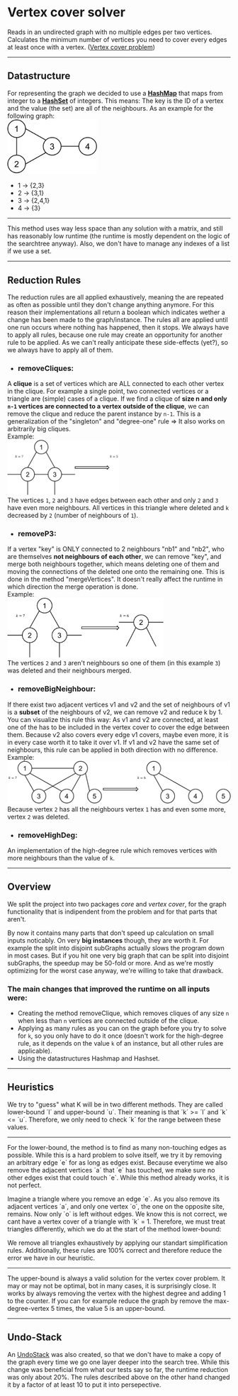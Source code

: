 # Vertex cover solver

Reads in an undirected graph with no multiple edges per two vertices.
Calculates the minimum number of vertices you need to cover every edges at least once with a vertex. ([Vertex cover problem](https://en.wikipedia.org/wiki/Vertex_cover "Wikipedia"))

---
## Datastructure
For representing the graph we decided to use a **[HashMap](https://docs.oracle.com/javase/10/docs/api/java/util/HashMap.html "JavaDoc")** that maps from integer to a **[HashSet](https://docs.oracle.com/javase/10/docs/api/java/util/HashSet.html "JavaDoc")** of integers. This means: The key is the ID of a vertex and the value (the set) are all of the neighbours. 
As an example for the following graph:  
<img src="https://raw.githubusercontent.com/GWSoftwareTools/VertexCover/master/pictures/graph.png" width="40%" alt="simple graph">
* 1 → {2,3}
* 2 → {3,1}
* 3 → {2,4,1}
* 4 → {3}

---

This method uses way less space than any solution with a matrix, and still has reasonably low runtime (the runtime is mostly
dependent on the logic of the searchtree anyway).
Also, we don't have to manage any indexes of a list if we use a set.

---

## Reduction Rules

The reduction rules are all applied exhaustively, meaning the are repeated as often as possible until they don't change anything anymore. For this reason their implementations all return a boolean which indicates wether a change has been made to the graph/instance. The rules all are applied until one run occurs where nothing has happened, then it stops. We always have to apply all rules, because one rule may create an opportunity for another rule to be applied. As we can't really anticipate these side-effects (yet?), so we always have to apply all of them.


* ### removeCliques: 

A **clique** is a set of vertices which are ALL connected to each other vertex in the clique. For example a single point,
two connected vertices or a triangle are (simple) cases of a clique. If we find a clique of **size n and only `n-1` vertices
are connected to a vertex outside of the clique**, we can remove the clique and reduce the parent instance by `n-1`.
This is a generalization of the "singleton" and "degree-one" rule ⇒ It also works on arbitrarily big cliques.  
Example:  
<img src="https://raw.githubusercontent.com/GWSoftwareTools/VertexCover/master/pictures/removeCliques.png" width="50%" alt="removeCliques">  
The vertices `1`, `2` and `3` have edges between each other and only `2` and `3` have even more neighbours. All vertices in this triangle where deleted and `k` decreased by `2` (number of neighbours of `1`).


* ### removeP3:

If a vertex "key" is ONLY connected to 2 neighbours "nb1" and "nb2", who are themselves **not neighbours of each other**, we can
remove "key", and merge both neighbours together, which means deleting one of them and moving the connections of the
deleted one onto the remaining one. This is done in the method "mergeVertices". It doesn't really affect the runtime
in which direction the merge operation is done.  
Example:  
<img src="https://raw.githubusercontent.com/GWSoftwareTools/VertexCover/master/pictures/removeP3.png" width="70%" alt="removeP3">  
The vertices `2` and `3` aren't neighbours so one of them (in this example `3`) was deleted and their neighbours merged.


* ### removeBigNeighbour:

If there exist two adjacent vertices v1 and v2 and the set of neighbours of v1 is a **subset** of the neighbours of
v2, we can remove v2 and reduce k by 1.
You can visualize this rule this way: As v1 and v2 are connected, at least one of the has to be included in the
vertex cover to cover the edge between them. Because v2 also covers every edge v1 covers, maybe even more, it
is in every case worth it to take it over v1. If v1 and v2 have the same set of neighbours, this rule can
be applied in both direction with no difference.  
Example:  
<img src="https://raw.githubusercontent.com/GWSoftwareTools/VertexCover/master/pictures/removeBigNeighbour.png" width="100%" alt="removeBigNeighbour">  
Because vertex `2` has all the neighbours vertex `1` has and even some more, vertex `2` was deleted.  


* ### removeHighDeg:

An implementation of the high-degree rule which removes vertices with more neighbours than the value of `k`.

---

## Overview 
We split the project into two packages *core* and *vertex cover*, for the graph functionality that is indipendent from the problem and for that parts that aren't.

By now it contains many parts that don't speed up calculation on small inputs noticably. On very **big instances** though, they are worth it. For example the split into disjoint subGraphs actually slows the program down in most cases. But if you hit one very big graph that can be split into disjoint subGraphs, the speedup may be 50-fold or more. And as we're mostly optimizing for the worst case anyway, we're willing to take that drawback.

### The main changes that improved the runtime on all inputs were:
* Creating the method removeClique, which removes cliques of any size `n` when less than `n` vertices are connected outside of the clique.
* Applying as many rules as you can on the graph before you try to solve for `k`, so you only have to do it once (doesn't work for the high-degree rule, as it depends on the value `k` of an instance, but all other rules are applicable).
* Using the datastructures Hashmap and Hashset.

---

## Heuristics
We try to "guess" what K will be in two different methods. They are called lower-bound ´l´ and upper-bound ´u´.
Their meaning is that ´k´ >= ´l´ and ´k´ <= ´u´. Therefore, we only need to check ´k´ for the range between these values.

---

For the lower-bound, the method is to find as many non-touching edges as possible. While this is a hard problem to solve itself, we
try it by removing an arbitrary edge ´e´ for as long as edges exist. Because everytime we also remove the adjacent vertices ´a´ that ´e´ has touched, we make sure no other edges exist that could touch ´e´. While this method already works, it is not perfect.

Imagine a triangle where you remove an edge ´e´. As you also remove its adjacent vertices ´a´, and only one vertex ´o´, the one on the opposite site, remains. 
Now only ´o´ is left without edges. We know this is not correct, we cant have a vertex cover of a triangle with ´k´ = 1. Therefore, we must treat triangles differently, which we do at the start of the method lower-bound:

We remove all triangles exhaustively by applying our standart simplification rules. Additionally, these rules are 100% correct and therefore
reduce the error we have in our heuristic.

---

The upper-bound is always a valid solution for the vertex cover problem. It may or may not
be optimal, bot in many cases, it is surprisingly close.
It works by always removing the vertex with the highest degree and adding 1 to the counter.
If you can for example reduce the graph by remove the max-degree-vertex 5 times, the value 5 is an upper-bound. 

---


## Undo-Stack
An [UndoStack](./src/vertexCover/advanced/UndoStack.java "UndoStack") was also created, so that we don't have to make a copy of the graph every time we go one layer deeper into
the search tree. While this change was beneficial from what our tests say so far, the runtime reduction was only about 20%.
The rules described above on the other hand changed it by a factor of at least 10 to put it into persepective.
